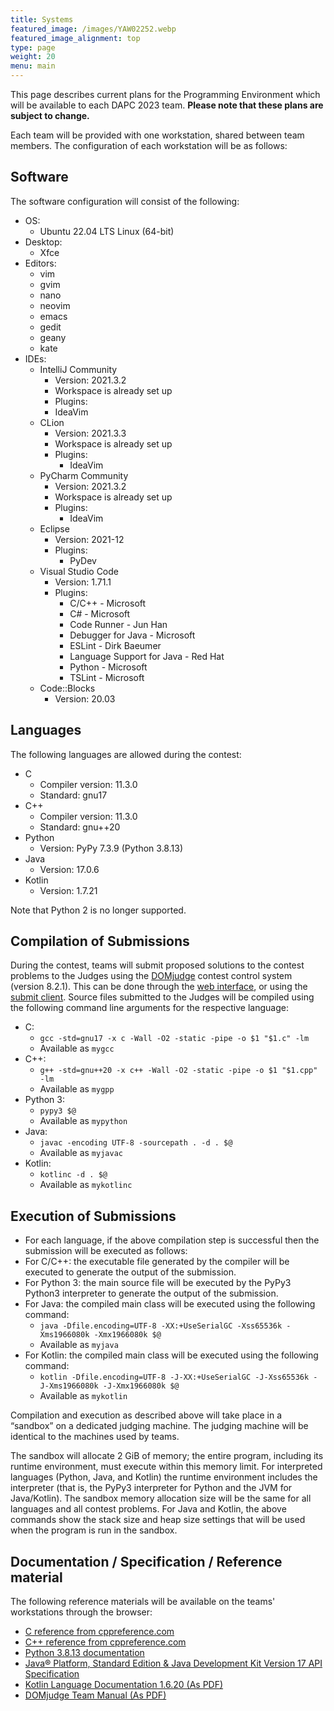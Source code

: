 ```yaml
---
title: Systems
featured_image: /images/YAW02252.webp
featured_image_alignment: top
type: page
weight: 20
menu: main
---
```


This page describes current plans for the Programming Environment which will be available to each DAPC 2023 team.
**Please note that these plans are subject to change.**

Each team will be provided with one workstation, shared between team members.
The configuration of each workstation will be as follows:

## Software

The software configuration will consist of the following:
- OS:
    - Ubuntu 22.04 LTS Linux (64-bit)
- Desktop:
    - Xfce
- Editors:
    - vim
    - gvim
    - nano
    - neovim
    - emacs
    - gedit
    - geany
    - kate
- IDEs:
    - IntelliJ Community
        - Version: 2021.3.2
        - Workspace is already set up
        - Plugins:
        - IdeaVim
    - CLion
        - Version: 2021.3.3
        - Workspace is already set up
        - Plugins:
            - IdeaVim
    - PyCharm Community
        - Version: 2021.3.2
        - Workspace is already set up
        - Plugins:
            - IdeaVim
    - Eclipse
        - Version: 2021-12
        - Plugins:
            - PyDev
    - Visual Studio Code
        - Version: 1.71.1
        - Plugins:
            - C/C++ - Microsoft
            - C# - Microsoft
            - Code Runner - Jun Han
            - Debugger for Java - Microsoft
            - ESLint - Dirk Baeumer
            - Language Support for Java - Red Hat
            - Python - Microsoft
            - TSLint - Microsoft
    - Code::Blocks
        - Version: 20.03


## Languages

The following languages are allowed during the contest:

- C
    - Compiler version: 11.3.0
    - Standard: gnu17
- C++
    - Compiler version: 11.3.0
    - Standard: gnu++20
- Python
    - Version: PyPy 7.3.9 (Python 3.8.13)
- Java
    - Version: 17.0.6
- Kotlin
    - Version: 1.7.21

Note that Python 2 is no longer supported.

## Compilation of Submissions

During the contest, teams will submit proposed solutions to the contest problems to the Judges using the [DOMjudge](https://www.domjudge.org) contest control system (version 8.2.1). This can be done through the [web interface](https://www.domjudge.org/docs/manual/8.2/team.html#web-interface), or using the [submit client](https://www.domjudge.org/docs/manual/8.2/team.html#command-line-submit).
Source files submitted to the Judges will be compiled using the following command line arguments for the respective language:

- C:
    - `gcc -std=gnu17 -x c -Wall -O2 -static -pipe -o $1 "$1.c" -lm`
    - Available as `mygcc`
- C++:
    - `g++ -std=gnu++20 -x c++ -Wall -O2 -static -pipe -o $1 "$1.cpp" -lm`
    - Available as `mygpp`
- Python 3:
    - `pypy3 $@`
    - Available as `mypython`
- Java:
    - `javac -encoding UTF-8 -sourcepath . -d . $@`
    - Available as `myjavac`
- Kotlin:
    - `kotlinc -d . $@`
    - Available as `mykotlinc`


## Execution of Submissions

- For each language, if the above compilation step is successful then the submission will be executed as follows:
- For C/C++:  the executable file generated by the compiler will be executed to generate the output of the submission.
- For Python 3: the main source file will be executed by the PyPy3 Python3 interpreter to generate the output of the submission.
- For Java: the compiled main class will be executed using the following command:
    - `java -Dfile.encoding=UTF-8 -XX:+UseSerialGC -Xss65536k -Xms1966080k -Xmx1966080k $@`
    - Available as `myjava`
- For Kotlin: the compiled main class will be executed using the following command:
    - `kotlin -Dfile.encoding=UTF-8 -J-XX:+UseSerialGC -J-Xss65536k -J-Xms1966080k -J-Xmx1966080k $@`
    - Available as `mykotlin`

Compilation and execution as described above will take place in a “sandbox” on a dedicated judging machine.
The judging machine will be identical to the machines used by teams.

The sandbox will allocate 2 GiB of memory; the entire program, including its runtime environment, must execute within this memory limit.
For interpreted languages (Python, Java, and Kotlin) the runtime environment includes the interpreter (that is, the PyPy3 interpreter for Python and the JVM for Java/Kotlin).
The sandbox memory allocation size will be the same for all languages and all contest problems.
For Java and Kotlin, the above commands show the stack size and heap size settings that will be used when the program is run in the sandbox.

## Documentation / Specification / Reference material
The following reference materials will be available on the teams' workstations through the browser:

- [C reference from cppreference.com](https://en.cppreference.com/w/c)
- [C++ reference from cppreference.com](https://en.cppreference.com/w/cpp)
- [Python 3.8.13 documentation](https://docs.python.domainunion.de/release/3.8.13/)
- [Java® Platform, Standard Edition & Java Development Kit Version 17 API Specification](https://docs.oracle.com/en/java/javase/17/docs/api/)
- [Kotlin Language Documentation 1.6.20 (As PDF)](http://web.archive.org/web/20220610202819if_/https://kotlinlang.org/docs/kotlin-reference.pdf)
- [DOMjudge Team Manual (As PDF)](https://www.domjudge.org/docs/manual/8.1/team.html)
